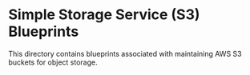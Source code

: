 # Simple Storage Service (S3) Blueprints

This directory contains blueprints associated with maintaining
AWS S3 buckets for object storage.
